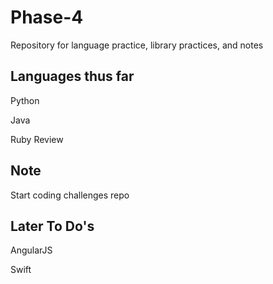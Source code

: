 # Phase-4
Repository for language practice, library practices, and notes

## Languages thus far
Python

Java

Ruby Review

## Note

Start coding challenges repo

## Later To Do's
AngularJS

Swift
